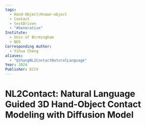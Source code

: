 ```yaml
---
tags:
  - Hand-Object/Known-object
  - Contact
  - textDriven
  - "#Generative"
Institute:
  - Univ of Birmingham
  - NUS
Corresponding Author:
  - Yihua Cheng
aliases:
  - "@zhangNL2ContactNaturalLanguage"
Year: 2024
Publisher: ECCV
---
```

# NL2Contact: Natural Language Guided 3D Hand-Object Contact Modeling with Diffusion Model
